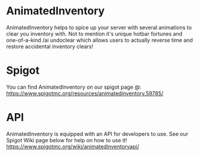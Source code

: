 # AnimatedInventory
AnimatedInventory helps to spice up your server with several animations to clear you inventory with. Not to mention it's unique hotbar fortunes and one-of-a-kind /ai undoclear which allows users to actually reverse time and restore accidental inventory clears!

# Spigot
You can find AnimatedInventory on our spigot page @: https://www.spigotmc.org/resources/animatedinventory.59785/

# API
AnimatedInventory is equipped with an API for developers to use. See our Spigot Wiki page below for help on how to use it!
https://www.spigotmc.org/wiki/animatedinventoryapi/
